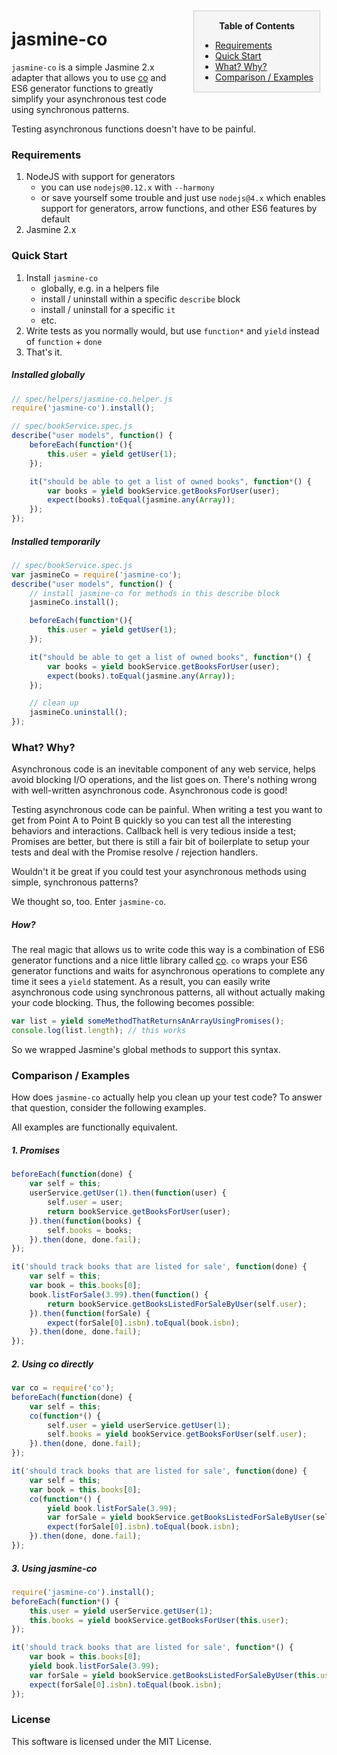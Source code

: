 <div style="float:right; background-color: #f5f5f5; border:1px solid #ccc; margin: 10px 10px 10px 20px; padding:15px 10px; ">
<div style="text-align:center"><strong>Table of Contents</strong></div>
  <ul style="margin-bottom: 0px;">
    <li><a href="#requirements">Requirements</a></li>
    <li><a href="#quick-start">Quick Start</a></li>
    <li><a href="#what-why">What? Why?</a></li>
    <li><a href="#comparison-examples">Comparison / Examples</a></li>
  </ul>
</div>

# jasmine-co

`jasmine-co` is a simple Jasmine 2.x adapter that allows you to use
[co](https://github.com/tj/co) and ES6 generator functions to greatly
simplify your asynchronous test code using synchronous patterns.

Testing asynchronous functions doesn't have to be painful.


### <a name="requirements"></a>Requirements

1. NodeJS with support for generators
    * you can use `nodejs@0.12.x` with `--harmony`
    * or save yourself some trouble and just use `nodejs@4.x` which enables
      support for generators, arrow functions, and other ES6 features by
      default
2. Jasmine 2.x


### <a name="quick-start"></a>Quick Start

1. Install `jasmine-co`
    * globally, e.g. in a helpers file
    * install / uninstall within a specific `describe` block
    * install / uninstall for a specific `it`
    * etc.
2. Write tests as you normally would, but use `function*` and `yield` instead
   of `function` + `done`
3. That's it.

##### Installed globally

```js
// spec/helpers/jasmine-co.helper.js
require('jasmine-co').install();

// spec/bookService.spec.js
describe("user models", function() {
    beforeEach(function*(){
        this.user = yield getUser(1);
    });

    it("should be able to get a list of owned books", function*() {
        var books = yield bookService.getBooksForUser(user);
        expect(books).toEqual(jasmine.any(Array));
    });
});
```

##### Installed temporarily

```js
// spec/bookService.spec.js
var jasmineCo = require('jasmine-co');
describe("user models", function() {
    // install jasmine-co for methods in this describe block
    jasmineCo.install();

    beforeEach(function*(){
        this.user = yield getUser(1);
    });

    it("should be able to get a list of owned books", function*() {
        var books = yield bookService.getBooksForUser(user);
        expect(books).toEqual(jasmine.any(Array));
    });

    // clean up
    jasmineCo.uninstall();
});
```


### <a name="what-why"></a>What? Why?

Asynchronous code is an inevitable component of any web service, helps avoid
blocking I/O operations, and the list goes on. There's nothing wrong with
well-written asynchronous code. Asynchronous code is good!

Testing asynchronous code can be painful. When writing a test you want to
get from Point A to Point B quickly so you can test all the interesting
behaviors and interactions. Callback hell is very tedious inside a test;
Promises are better, but there is still a fair bit of boilerplate to setup
your tests and deal with the Promise resolve / rejection handlers.

Wouldn't it be great if you could test your asynchronous methods using
simple, synchronous patterns?

We thought so, too. Enter `jasmine-co`.

##### How?

The real magic that allows us to write code this way is a combination of
ES6 generator functions and a nice little library called [co](https://github.com/tj/co).
`co` wraps your ES6 generator functions and waits for asynchronous operations
to complete any time it sees a `yield` statement. As a result, you can easily
write asynchronous code using synchronous patterns, all without actually
making your code blocking. Thus, the following becomes possible:

```js
var list = yield someMethodThatReturnsAnArrayUsingPromises();
console.log(list.length); // this works
```

So we wrapped Jasmine's global methods to support this syntax.


### <a name="comparison-examples"></a>Comparison / Examples

How does `jasmine-co` actually help you clean up your test code? 
To answer that question, consider the following examples.

All examples are functionally equivalent.

##### 1. Promises

```js
beforeEach(function(done) {
    var self = this;
    userService.getUser(1).then(function(user) {
        self.user = user;
        return bookService.getBooksForUser(user);
    }).then(function(books) {
        self.books = books;
    }).then(done, done.fail);
});

it('should track books that are listed for sale', function(done) {
    var self = this;
    var book = this.books[0];
    book.listForSale(3.99).then(function() {
        return bookService.getBooksListedForSaleByUser(self.user);
    }).then(function(forSale) {
        expect(forSale[0].isbn).toEqual(book.isbn);
    }).then(done, done.fail);
});
```

##### 2. Using co directly

```js
var co = require('co');
beforeEach(function(done) {
    var self = this;
    co(function*() {
        self.user = yield userService.getUser(1);
        self.books = yield bookService.getBooksForUser(self.user);
    }).then(done, done.fail);
});

it('should track books that are listed for sale', function(done) {
    var self = this;
    var book = this.books[0];
    co(function*() {
        yield book.listForSale(3.99);
        var forSale = yield bookService.getBooksListedForSaleByUser(self.user);
        expect(forSale[0].isbn).toEqual(book.isbn);
    }).then(done, done.fail);
});
```

##### 3. Using jasmine-co

```js
require('jasmine-co').install();
beforeEach(function*() {
    this.user = yield userService.getUser(1);
    this.books = yield bookService.getBooksForUser(this.user);
});

it('should track books that are listed for sale', function*() {
    var book = this.books[0];
    yield book.listForSale(3.99);
    var forSale = yield bookService.getBooksListedForSaleByUser(this.user);
    expect(forSale[0].isbn).toEqual(book.isbn);
});
```


### License

This software is licensed under the MIT License.
